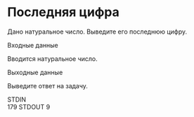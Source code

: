 # Последняя цифра

Дано натуральное число. Выведите его последнюю цифру.

Входные данные

Вводится натуральное число.

Выходные данные

Выведите ответ на задачу.

STDIN	
179
STDOUT
9
